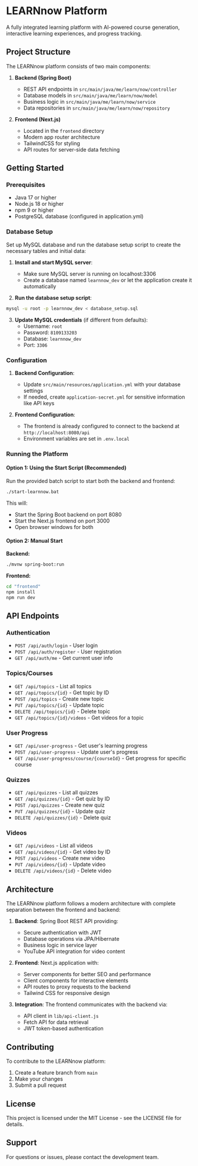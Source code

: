 # LEARNnow Platform

A fully integrated learning platform with AI-powered course generation, interactive learning experiences, and progress tracking.

## Project Structure

The LEARNnow platform consists of two main components:

1. **Backend (Spring Boot)**
   - REST API endpoints in `src/main/java/me/learn/now/controller`
   - Database models in `src/main/java/me/learn/now/model`
   - Business logic in `src/main/java/me/learn/now/service`
   - Data repositories in `src/main/java/me/learn/now/repository`

2. **Frontend (Next.js)**
   - Located in the `frontend` directory
   - Modern app router architecture
   - TailwindCSS for styling
   - API routes for server-side data fetching

## Getting Started

### Prerequisites

- Java 17 or higher
- Node.js 18 or higher
- npm 9 or higher
- PostgreSQL database (configured in application.yml)

### Database Setup

Set up MySQL database and run the database setup script to create the necessary tables and initial data:

1. **Install and start MySQL server**:
   - Make sure MySQL server is running on localhost:3306
   - Create a database named `learnnow_dev` or let the application create it automatically

2. **Run the database setup script**:
```bash
mysql -u root -p learnnow_dev < database_setup.sql
```

3. **Update MySQL credentials** (if different from defaults):
   - Username: `root`
   - Password: `8109133203`
   - Database: `learnnow_dev`
   - Port: `3306`

### Configuration

1. **Backend Configuration**:
   - Update `src/main/resources/application.yml` with your database settings
   - If needed, create `application-secret.yml` for sensitive information like API keys

2. **Frontend Configuration**:
   - The frontend is already configured to connect to the backend at `http://localhost:8080/api`
   - Environment variables are set in `.env.local`

### Running the Platform

#### Option 1: Using the Start Script (Recommended)

Run the provided batch script to start both the backend and frontend:

```bash
./start-learnnow.bat
```

This will:
- Start the Spring Boot backend on port 8080
- Start the Next.js frontend on port 3000
- Open browser windows for both

#### Option 2: Manual Start

**Backend:**
```bash
./mvnw spring-boot:run
```

**Frontend:**
```bash
cd "frontend"
npm install
npm run dev
```

## API Endpoints

### Authentication
- `POST /api/auth/login` - User login
- `POST /api/auth/register` - User registration
- `GET /api/auth/me` - Get current user info

### Topics/Courses
- `GET /api/topics` - List all topics
- `GET /api/topics/{id}` - Get topic by ID
- `POST /api/topics` - Create new topic
- `PUT /api/topics/{id}` - Update topic
- `DELETE /api/topics/{id}` - Delete topic
- `GET /api/topics/{id}/videos` - Get videos for a topic

### User Progress
- `GET /api/user-progress` - Get user's learning progress
- `POST /api/user-progress` - Update user's progress
- `GET /api/user-progress/course/{courseId}` - Get progress for specific course

### Quizzes
- `GET /api/quizzes` - List all quizzes
- `GET /api/quizzes/{id}` - Get quiz by ID
- `POST /api/quizzes` - Create new quiz
- `PUT /api/quizzes/{id}` - Update quiz
- `DELETE /api/quizzes/{id}` - Delete quiz

### Videos
- `GET /api/videos` - List all videos
- `GET /api/videos/{id}` - Get video by ID
- `POST /api/videos` - Create new video
- `PUT /api/videos/{id}` - Update video
- `DELETE /api/videos/{id}` - Delete video

## Architecture

The LEARNnow platform follows a modern architecture with complete separation between the frontend and backend:

1. **Backend**: Spring Boot REST API providing:
   - Secure authentication with JWT
   - Database operations via JPA/Hibernate
   - Business logic in service layer
   - YouTube API integration for video content

2. **Frontend**: Next.js application with:
   - Server components for better SEO and performance
   - Client components for interactive elements
   - API routes to proxy requests to the backend
   - Tailwind CSS for responsive design

3. **Integration**: The frontend communicates with the backend via:
   - API client in `lib/api-client.js`
   - Fetch API for data retrieval
   - JWT token-based authentication

## Contributing

To contribute to the LEARNnow platform:

1. Create a feature branch from `main`
2. Make your changes
3. Submit a pull request

## License

This project is licensed under the MIT License - see the LICENSE file for details.

## Support

For questions or issues, please contact the development team.
